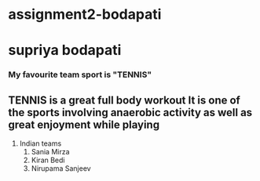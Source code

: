 # assignment2-bodapati
# supriya bodapati
### My favourite team sport is "TENNIS"
TENNIS is a **great full body workout**
It is one of the sports involving anaerobic activity as well as great enjoyment while playing
---
1. Indian teams
    1. Sania Mirza
    2. Kiran Bedi
    3. Nirupama Sanjeev